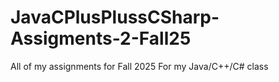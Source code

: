 # JavaCPlusPlussCSharp-Assigments-2-Fall25
All of my assignments for Fall 2025 For my Java/C++/C# class
